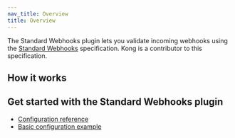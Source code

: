 ```yaml
---
nav_title: Overview
title: Overview
---
```


The Standard Webhooks plugin lets you validate incoming webhooks using the [Standard Webhooks](https://github.com/standard-webhooks/standard-webhooks) specification. 
Kong is a contributor to this specification.

## How it works

## Get started with the Standard Webhooks plugin

* [Configuration reference](/hub/kong-inc/standard-webhooks/configuration/)
* [Basic configuration example](/hub/kong-inc/standard-webhooks/how-to/basic-example/)
